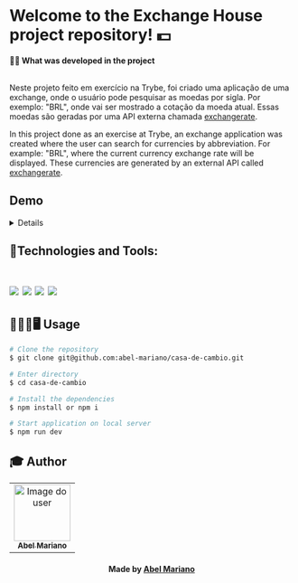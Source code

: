 # Welcome to the Exchange House project repository! 💵

<summary><strong>🧑‍💻 What was developed in the project</strong></summary><br />

Neste projeto feito em exercício na Trybe, foi criado uma aplicação de uma exchange, onde o usuário pode pesquisar as moedas por sigla. Por exemplo: "BRL", onde vai ser mostrado a cotação da moeda atual. Essas moedas são geradas por uma API externa chamada [exchangerate](https://exchangerate.host/#/).

In this project done as an exercise at Trybe, an exchange application was created where the user can search for currencies by abbreviation. For example: "BRL", where the current currency exchange rate will be displayed. These currencies are generated by an external API called [exchangerate](https://exchangerate.host/#/).

## Demo

<details>

<div align="center">
<img src="https://user-images.githubusercontent.com/120792207/235004337-0fe849f1-f2ee-4666-bc31-a7eb6610f7d4.gif" width="640px"/>
</div>

</details>

## 🚀Technologies and Tools:
<h1 align='left'>
<img src="https://img.shields.io/badge/HTML5-E34F26?style=for-the-badge&logo=html5&logoColor=white" />
<img src="https://img.shields.io/badge/CSS3-1572B6?style=for-the-badge&logo=css3&logoColor=white" />
<img src="https://img.shields.io/badge/JavaScript-F7DF1E?style=for-the-badge&logo=javascript&logoColor=black" />
<img src="https://img.shields.io/badge/vite-%23646CFF.svg?style=for-the-badge&logo=vite&logoColor=white" />
</h1>

## 👨🏻‍💻🖥 Usage

```bash
# Clone the repository
$ git clone git@github.com:abel-mariano/casa-de-cambio.git
```

```bash
# Enter directory
$ cd casa-de-cambio
```

```bash
# Install the dependencies
$ npm install or npm i
```

```bash
# Start application on local server
$ npm run dev
```

## :mortar_board: Author

<table align="center">
  <tr>
    <td align="center">
      <a href="https://github.com/abel-mariano">
        <img src="https://avatars.githubusercontent.com/abel-mariano" width="100px;" alt="Image do user" />
        <br />
        <sub><b>Abel Mariano</b></sub>
      </a>           
    </td>    
  </tr>
</table>

<h4 align="center">
   Made by  <a href="https://www.linkedin.com/in/abelmariano/" target="_blank"> Abel Mariano </a>
</h4>
